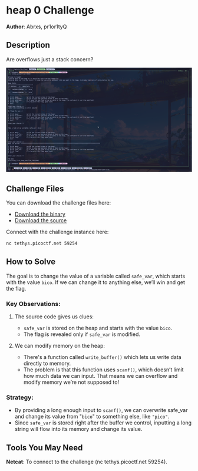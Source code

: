 # heap 0 Challenge

**Author**: Abrxs, pr1or1tyQ

## Description

Are overflows just a stack concern?

![Preview](heap0.png)

## Challenge Files

You can download the challenge files here:

- [Download the binary](https://artifacts.picoctf.net/c_tethys/31/chall)
- [Download the source](https://artifacts.picoctf.net/c_tethys/31/chall.c)

Connect with the challenge instance here:

```bash
nc tethys.picoctf.net 59254
```

## How to Solve

The goal is to change the value of a variable called `safe_var`, which starts with the value `bico`. If we can change it to anything else, we’ll win and get the flag.

### Key Observations:
1. The source code gives us clues:
    - `safe_var` is stored on the heap and starts with the value `bico`.
    - The flag is revealed only if `safe_var` is modified.

2. We can modify memory on the heap:
    - There's a function called ``write_buffer()`` which lets us write data directly to memory.
    - The problem is that this function uses ``scanf()``, which doesn’t limit how much data we can input. That means we can overflow and modify memory we’re not supposed to!

### Strategy:
- By providing a long enough input to ``scanf()``, we can overwrite safe_var and change its value from "``bico``" to something else, like ``"pico"``.
- Since ``safe_var`` is stored right after the buffer we control, inputting a long string will flow into its memory and change its value.


## Tools You May Need

**Netcat**: To connect to the challenge (nc tethys.picoctf.net 59254).